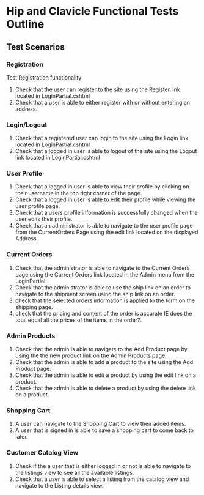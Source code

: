 # Hip and Clavicle Functional Tests Outline

## Test Scenarios

### Registration

Test Registration functionality

1. Check that the user can register to the site using the Register link located in LoginPartial.cshtml
2. Check that a user is able to either register with or without entering an address.

### Login/Logout

1. Check that a registered user can login to the site using the Login link located in LoginPartial.cshtml
2. Check that a logged in user is able to logout of the site using the Logout link located in LoginPartial.cshtml

### User Profile

1. Check that a logged in user is able to view their profile by clicking on their username in the top right corner of the page.
2. Check that a logged in user is able to edit their profile while viewing the user profile page.
3. Check that a users profile information is successfully changed when the user edits their profile.
4. Check that an administrator is able to navigate to the user profile page from the CurrentOrders Page using the edit link located on the displayed Address.

### Current Orders

1. Check that the administrator is able to navigate to the Current Orders page using the Current Orders link located in the Admin menu from the LoginPartial.
2. Check that the administrator is able to use the ship link on an order to navigate to the shipment screen using the ship link on an order.
3. check that the selected orders information is applied to the form on the shipping page.
4. check that the pricing and content of the order is accurate IE does the total equal all the prices of the items in the order?.

### Admin Products

1. Check that the admin is able to navigate to the Add Product page by using the the new product link on the Admin Products page.
2. Check that the admin is able to add a product to the site using the Add Product page.
3. Check that the admin is able to edit a product by using the edit link on a product.
4. Check that the admin is able to delete a product by using the delete link on a product.

### Shopping Cart

1. A user can navigate to the Shopping Cart to view their added items.
2. A user that is signed in is able to save a shopping cart to come back to later.

### Customer Catalog View

1. Check if the a user that is either logged in or not is able to navigate to the listings view to see all the available listings.
2. Check that a user is able to select a listing from the catalog view and navigate to the Listing details view.

<!-- ## TODO

- [ ] Add tax info to an order.
- [ ] Add color editor to Product.
- [ ] fix images on product page.
- [ ] Add a delete button for a product
- [ ] Add image upload on product edit page.
- [ ] Make shopping cart icon only visible to non admins. -->
